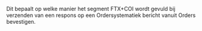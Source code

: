 Dit bepaalt op welke manier het segment FTX+COI wordt gevuld bij verzenden van een respons op een Ordersystematiek bericht vanuit Orders bevestigen.